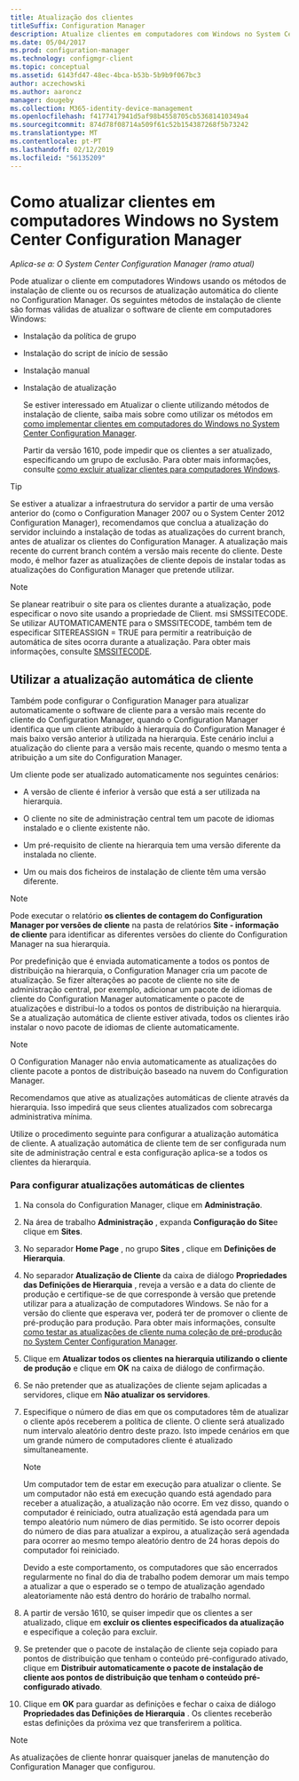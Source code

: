 ```yaml
---
title: Atualização dos clientes
titleSuffix: Configuration Manager
description: Atualize clientes em computadores com Windows no System Center Configuration Manager.
ms.date: 05/04/2017
ms.prod: configuration-manager
ms.technology: configmgr-client
ms.topic: conceptual
ms.assetid: 6143fd47-48ec-4bca-b53b-5b9b9f067bc3
author: aczechowski
ms.author: aaroncz
manager: dougeby
ms.collection: M365-identity-device-management
ms.openlocfilehash: f4177417941d5af98b4558705cb53681410349a4
ms.sourcegitcommit: 874d78f08714a509f61c52b154387268f5b73242
ms.translationtype: MT
ms.contentlocale: pt-PT
ms.lasthandoff: 02/12/2019
ms.locfileid: "56135209"
---
```

# <a name="how-to-upgrade-clients-for-windows-computers-in-system-center-configuration-manager"></a>Como atualizar clientes em computadores Windows no System Center Configuration Manager

*Aplica-se a: O System Center Configuration Manager (ramo atual)*

Pode atualizar o cliente em computadores Windows usando os métodos de instalação de cliente ou os recursos de atualização automática do cliente no Configuration Manager. Os seguintes métodos de instalação de cliente são formas válidas de atualizar o software de cliente em computadores Windows:  

- Instalação da política de grupo  

- Instalação do script de início de sessão  

- Instalação manual  

- Instalação de atualização  

  Se estiver interessado em Atualizar o cliente utilizando métodos de instalação de cliente, saiba mais sobre como utilizar os métodos em [como implementar clientes em computadores do Windows no System Center Configuration Manager](../../../../core/clients/deploy/deploy-clients-to-windows-computers.md).

  Partir da versão 1610, pode impedir que os clientes a ser atualizado, especificando um grupo de exclusão. Para obter mais informações, consulte [como excluir atualizar clientes para computadores Windows](exclude-clients-windows.md).  


> [!TIP]  
>  Se estiver a atualizar a infraestrutura do servidor a partir de uma versão anterior do \(como o Configuration Manager 2007 ou o System Center 2012 Configuration Manager\), recomendamos que conclua a atualização do servidor incluindo a instalação de todas as atualizações do current branch, antes de atualizar os clientes do Configuration Manager.   A atualização mais recente do current branch contém a versão mais recente do cliente. Deste modo, é melhor fazer as atualizações de cliente depois de instalar todas as atualizações do Configuration Manager que pretende utilizar.

> [!NOTE]
> Se planear reatribuir o site para os clientes durante a atualização, pode especificar o novo site usando a propriedade de Client. msi SMSSITECODE. Se utilizar AUTOMATICAMENTE para o SMSSITECODE, também tem de especificar SITEREASSIGN = TRUE para permitir a reatribuição de automática de sites ocorra durante a atualização. Para obter mais informações, consulte [SMSSITECODE](../../deploy/about-client-installation-properties.md#smssitecode).

## <a name="use-automatic-client-upgrade"></a>Utilizar a atualização automática de cliente  
 Também pode configurar o Configuration Manager para atualizar automaticamente o software de cliente para a versão mais recente do cliente do Configuration Manager, quando o Configuration Manager identifica que um cliente atribuído à hierarquia do Configuration Manager é mais baixo versão anterior à utilizada na hierarquia. Este cenário inclui a atualização do cliente para a versão mais recente, quando o mesmo tenta a atribuição a um site do Configuration Manager.  

 Um cliente pode ser atualizado automaticamente nos seguintes cenários:  

-   A versão de cliente é inferior à versão que está a ser utilizada na hierarquia.  

-   O cliente no site de administração central tem um pacote de idiomas instalado e o cliente existente não.  

-   Um pré-requisito de cliente na hierarquia tem uma versão diferente da instalada no cliente.  

-   Um ou mais dos ficheiros de instalação de cliente têm uma versão diferente.  

> [!NOTE]  
>  Pode executar o relatório **os clientes de contagem do Configuration Manager por versões de cliente** na pasta de relatórios **Site - informação de cliente** para identificar as diferentes versões do cliente do Configuration Manager na sua hierarquia.  

 Por predefinição que é enviada automaticamente a todos os pontos de distribuição na hierarquia, o Configuration Manager cria um pacote de atualização. Se fizer alterações ao pacote de cliente no site de administração central, por exemplo, adicionar um pacote de idiomas de cliente do Configuration Manager automaticamente o pacote de atualizações e distribui-lo a todos os pontos de distribuição na hierarquia. Se a atualização automática de cliente estiver ativada, todos os clientes irão instalar o novo pacote de idiomas de cliente automaticamente.  

> [!NOTE]  
>  O Configuration Manager não envia automaticamente as atualizações do cliente pacote a pontos de distribuição baseado na nuvem do Configuration Manager.  

 Recomendamos que ative as atualizações automáticas de cliente através da hierarquia. Isso impedirá que seus clientes atualizados com sobrecarga administrativa mínima.  

 Utilize o procedimento seguinte para configurar a atualização automática de cliente. A atualização automática de cliente tem de ser configurada num site de administração central e esta configuração aplica-se a todos os clientes da hierarquia.  

### <a name="to-configure-automatic-client-upgrades"></a>Para configurar atualizações automáticas de clientes  

1.  Na consola do Configuration Manager, clique em **Administração**.  

2.  Na área de trabalho **Administração** , expanda **Configuração do Site**e clique em **Sites**.  

3.  No separador **Home Page** , no grupo **Sites** , clique em **Definições de Hierarquia**.  

4.  No separador **Atualização de Cliente** da caixa de diálogo **Propriedades das Definições de Hierarquia** , reveja a versão e a data do cliente de produção e certifique-se de que corresponde à versão que pretende utilizar para a atualização de computadores Windows.  Se não for a versão do cliente que esperava ver, poderá ter de promover o cliente de pré-produção para produção. Para obter mais informações, consulte [como testar as atualizações de cliente numa coleção de pré-produção no System Center Configuration Manager](../../../../core/clients/manage/upgrade/test-client-upgrades.md).  

5.  Clique em **Atualizar todos os clientes na hierarquia utilizando o cliente de produção** e clique em **OK** na caixa de diálogo de confirmação.  

6.  Se não pretender que as atualizações de cliente sejam aplicadas a servidores, clique em **Não atualizar os servidores**.  

7.  Especifique o número de dias em que os computadores têm de atualizar o cliente após receberem a política de cliente. O cliente será atualizado num intervalo aleatório dentro deste prazo. Isto impede cenários em que um grande número de computadores cliente é atualizado simultaneamente.

    > [!NOTE]
    > Um computador tem de estar em execução para atualizar o cliente. Se um computador não está em execução quando está agendado para receber a atualização, a atualização não ocorre. Em vez disso, quando o computador é reiniciado, outra atualização está agendada para um tempo aleatório num número de dias permitido. Se isto ocorrer depois do número de dias para atualizar a expirou, a atualização será agendada para ocorrer ao mesmo tempo aleatório dentro de 24 horas depois do computador foi reiniciado.
    >     
    > Devido a este comportamento, os computadores que são encerrados regularmente no final do dia de trabalho podem demorar um mais tempo a atualizar a que o esperado se o tempo de atualização agendado aleatoriamente não está dentro do horário de trabalho normal.

7. A partir de versão 1610, se quiser impedir que os clientes a ser atualizado, clique em **excluir os clientes especificados da atualização** e especifique a coleção para excluir.

8.  Se pretender que o pacote de instalação de cliente seja copiado para pontos de distribuição que tenham o conteúdo pré-configurado ativado, clique em **Distribuir automaticamente o pacote de instalação de cliente aos pontos de distribuição que tenham o conteúdo pré-configurado ativado**.  

9. Clique em **OK** para guardar as definições e fechar o caixa de diálogo **Propriedades das Definições de Hierarquia** . Os clientes receberão estas definições da próxima vez que transferirem a política.

>[!NOTE]
>As atualizações de cliente honrar quaisquer janelas de manutenção do Configuration Manager que configurou.
